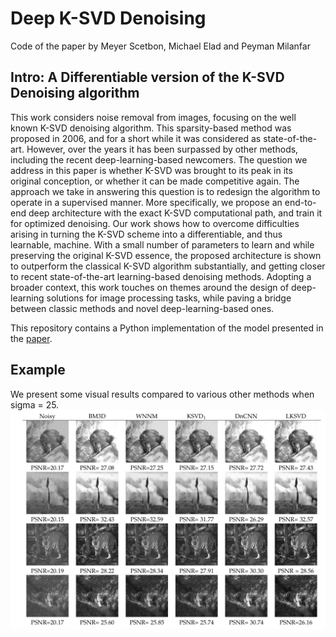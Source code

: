 # Deep K-SVD Denoising
Code of the paper by Meyer Scetbon, Michael Elad and Peyman Milanfar

## Intro: A Differentiable version of the K-SVD Denoising algorithm

This work considers noise removal from images, focusing on the well known K-SVD denoising algorithm. This sparsity-based method was proposed in 2006, and for a short while it was considered as state-of-the-art. However, over the years it has been surpassed by other methods, including the recent deep-learning-based newcomers. The question we address in this paper is whether K-SVD was brought to its peak in its original conception, or whether it can be made competitive again. The approach we take in answering this question is to redesign the algorithm to operate in a supervised manner. More specifically, we propose an end-to-end deep architecture with the exact K-SVD computational path, and train it for optimized denoising. Our work shows how to overcome difficulties arising in turning the K-SVD scheme into a differentiable, and thus learnable, machine. With a small number of parameters to learn and while preserving the  original K-SVD essence, the proposed architecture is shown to outperform the classical K-SVD algorithm substantially, and getting closer to recent state-of-the-art learning-based denoising methods. Adopting a broader context, this work touches on themes around the design of deep-learning solutions for image processing tasks, while paving a bridge between classic methods and novel deep-learning-based ones. 

This repository contains a Python implementation of the model presented in the [paper](https://arxiv.org/abs/1909.13164).

## Example

We present some visual results compared to various other methods when sigma = 25.
![figure](results.png)
